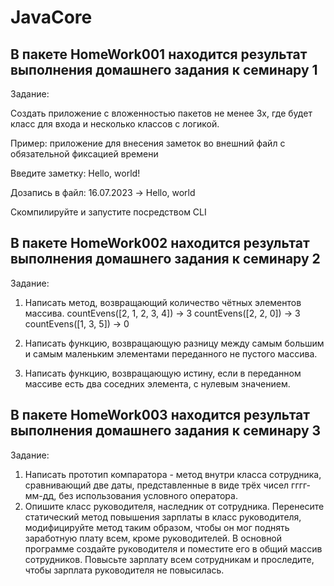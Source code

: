 # JavaCore

## В пакете HomeWork001 находится результат выполнения домашнего задания к семинару 1

Задание: 

Создать приложение с вложенностью пакетов не менее 3х, где будет класс для входа и несколько классов с логикой. 

Пример: приложение для внесения заметок во внешний файл с обязательной фиксацией времени

Введите заметку: Hello, world!

Дозапись в файл: 16.07.2023 -> Hello, world

Скомпилируйте и запустите посредством CLI

## В пакете HomeWork002 находится результат выполнения домашнего задания к семинару 2

Задание:

1. Написать метод, возвращающий количество чётных элементов массива. countEvens([2, 1, 2, 3, 4]) → 3 countEvens([2, 2, 0]) → 3 countEvens([1, 3, 5]) → 0

2. Написать функцию, возвращающую разницу между самым большим и самым маленьким элементами переданного не пустого массива.

3. Написать функцию, возвращающую истину, если в переданном массиве есть два соседних элемента, с нулевым значением.

## В пакете HomeWork003 находится результат выполнения домашнего задания к семинару 3

Задание:

1. Написать прототип компаратора - метод внутри класса сотрудника, 
сравнивающий две даты, представленные в виде трёх чисел гггг-мм-дд, 
без использования условного оператора.
2. Опишите класс руководителя, наследник от сотрудника. 
Перенесите статический метод повышения зарплаты в класс руководителя, 
модифицируйте метод таким образом, чтобы он мог поднять заработную плату всем,
кроме руководителей. 
В основной программе создайте руководителя и поместите его в общий массив сотрудников.
Повысьте зарплату всем сотрудникам и проследите, чтобы зарплата руководителя не повысилась.
